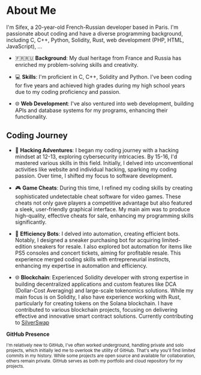 # About Me

I'm Sifex, a 20-year-old French-Russian developer based in Paris. I'm passionate about coding and have a diverse programming background, including C, C++, Python, Solidity, Rust, web development (PHP, HTML, JavaScript), ... 

- :fr::ru: **Background**: My dual heritage from France and Russia has enriched my problem-solving skills and creativity.

- 💻 **Skills**: I'm proficient in C, C++, Solidity and Python. I've been coding for five years and achieved high grades during my high school years due to my coding proficiency and passion.

- 🌐 **Web Development**: I've also ventured into web development, building APIs and database systems for my programs, enhancing their functionality.

## Coding Journey

- 🚀 **Hacking Adventures**: I began my coding journey with a hacking mindset at 12-13, exploring cybersecurity intricacies. By 15-16, I'd mastered various skills in this field. Initially, I delved into unconventional activities like website and individual hacking, sparking my coding passion. Over time, I shifted my focus to software development.

- 🎮 **Game Cheats**: During this time, I refined my coding skills by creating sophisticated undetectable cheat software for video games. These cheats not only gave players a competitive advantage but also featured a sleek, user-friendly graphical interface. My main aim was to produce high-quality, effective cheats for sale, enhancing my programming skills significantly.

- 🤖 **Efficiency Bots**: I delved into automation, creating efficient bots. Notably, I designed a sneaker purchasing bot for acquiring limited-edition sneakers for resale. I also explored bot automation for items like PS5 consoles and concert tickets, aiming for profitable resale. This experience merged coding skills with entrepreneurial instincts, enhancing my expertise in automation and efficiency.

- 🌐 **Blockchain**: Experienced Solidity developer with strong expertise in building decentralized applications and custom features like DCA (Dollar-Cost Averaging) and large-scale tokenomics solutions. While my main focus is on Solidity, I also have experience working with Rust, particularly for creating tokens on the Solana blockchain. I have contributed to various blockchain projects, focusing on delivering effective and innovative smart contract solutions.
Currently contributing to [SilverSwap](https://silverswap.io/)

**GitHub Presence**

<sub>I'm relatively new to GitHub, I've often worked underground, handling private and solo projects, which initially led me to overlook the utility of GitHub. That's why you'll find limited commits in my history. While some projects are open source and available for collaboration, others remain private. GitHub serves as both my portfolio and cloud repository for my projects.</sub>
